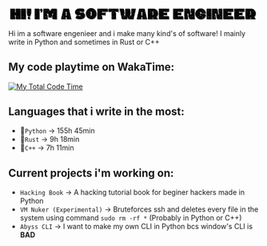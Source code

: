 <img src="Hi! Im a Software Engineer (2).gif">

Hi im a software engenieer and i make many kind's of software! I mainly write in Python and sometimes in Rust or C++

## My code playtime on WakaTime:
[![My Total Code Time](https://wakatime.com/badge/user/018bd7d5-20a7-48f2-b2f1-7e6c6eb2c1f0.svg)](https://wakatime.com/@018bd7d5-20a7-48f2-b2f1-7e6c6eb2c1f0)

## Languages that i write in the most:

- 🥇`Python` -> 155h 45min
- 🥈`Rust` -> 9h 18min
- 🥉`C++` -> 7h 11min

## Current projects i'm working on:

- `Hacking Book` -> A hacking tutorial book for beginer hackers made in Python
- `VM Nuker (Experimental)` -> Bruteforces ssh and deletes every file in the system using command `sudo rm -rf *` (Probably in Python or C++)
- `Abyss CLI` -> I want to make my own CLI in Python bcs window's CLI is **BAD**
